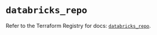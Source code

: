 # `databricks_repo`

Refer to the Terraform Registry for docs: [`databricks_repo`](https://registry.terraform.io/providers/databricks/databricks/1.33.0/docs/resources/repo).
